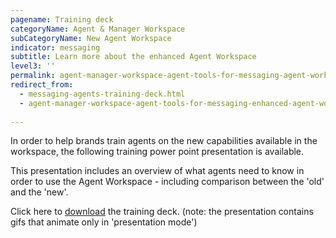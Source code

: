 ```yaml
---
pagename: Training deck
categoryName: Agent & Manager Workspace
subCategoryName: New Agent Workspace
indicator: messaging
subtitle: Learn more about the enhanced Agent Workspace
level3: ''
permalink: agent-manager-workspace-agent-tools-for-messaging-agent-workspace-for-messaging-training-deck.html
redirect_from:
  - messaging-agents-training-deck.html
  - agent-manager-workspace-agent-tools-for-messaging-enhanced-agent-workspace-for-messaging-training-deck.html
  
---
```


In order to help brands train agents on the new capabilities available in the workspace, the following training power point presentation is available.

This presentation includes an overview of what agents need to know in order to use the Agent Workspace - including comparison between the 'old' and the 'new'.


Click here to <a href="/resources/agent-workspace.pptx" download>download</a> the training deck. (note: the presentation contains gifs that animate only in 'presentation mode')
